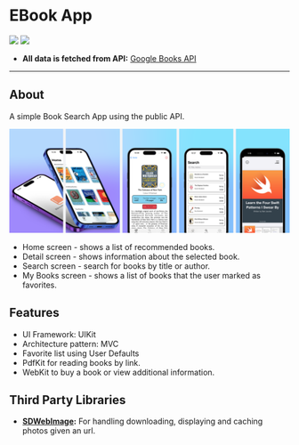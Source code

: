 # EBook App

![](https://badgen.net/badge/iOS/16/blue) ![](https://badgen.net/badge/Swift/5.7/orange)

- **All data is fetched from API:** [Google Books API](https://developers.google.com/books) 
___

## About
A simple Book Search App using the public API.

<img src="./Screenshots/ScreenShot.png"/>

 - Home screen - shows a list of recommended books.
 - Detail screen - shows information about the selected book.
 - Search screen - search for books by title or author.
 - My Books screen - shows a list of books that the user marked as favorites. 

## Features
- UI Framework: UIKit
- Architecture pattern: MVC
- Favorite list using User Defaults
- PdfKit for reading books by link.
- WebKit to buy a book or view additional information.

## Third Party Libraries

- **[SDWebImage](https://github.com/SDWebImage/SDWebImage):** For handling downloading, displaying and caching photos given an url.
